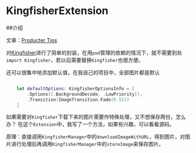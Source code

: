 # KingfisherExtension


##介绍


文章：[Producter Tips](http://tips.producter.io)


对[Kingfisher](https://github.com/onevcat/Kingfisher)进行了简单的封装，在用`pod`管理的依赖的情况下，就不需要到处`import Kingfisher`，若以后需要替换`Kingfisher`也很方便。


还可以很集中地添加默认值，在我自己的项目中，全部图片都是默认


```swift

	let defaultOptions: KingfisherOptionsInfo = [
        .Options([.BackgroundDecode, .LowPriority]),
        .Transition(ImageTransition.Fade(0.55))
    ]

```

如果需要对`Kingfisher`下载下来的图片需要作特殊处理，又不想保存两份，怎么办？
在这个`Extension`中，我写了一个方法，如果有兴趣，可以看看源码。

原理：直接调用`KingfisherManager`中的`downloadImageWithURL`，得到图片，对图片进行处理后再调用`KingfisherManager`中的`storeImage`来保存图片。






